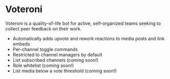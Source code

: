 # Voteroni

Voteroni is a quality-of-life bot for active, self-organized teams seeking to collect peer feedback on their work.

- Automatically adds upvote and rework reactions to media posts and link embeds
- Per-channel toggle commands
- Restricted to channel managers by default
- List subscribed channels (coming soon!)
- Role whitelist (coming soon!)
- List media below a vote threshold (coming soon!)